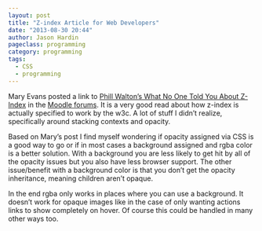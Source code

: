 ```yaml
---
layout: post
title: "Z-index Article for Web Developers"
date: "2013-08-30 20:44"
author: Jason Hardin
pageclass: programming
category: programming
tags:
  - CSS
  - programming
---
```

Mary Evans posted a link to [Phill Walton’s What No One Told You About Z-Index](http://philipwalton.com/articles/what-no-one-told-you-about-z-index/) in the [Moodle forums](https://moodle.org/mod/forum/discuss.php?d=235723#p1026064). It is a very good read about how z-index is actually specified to work by the w3c. A lot of stuff I didn’t realize, specifically around stacking contexts and opacity.

Based on Mary’s post I find myself wondering if opacity assigned via CSS is a good way to go or if in most cases a background assigned and rgba color is a better solution. With a background you are less likely to get hit by all of the opacity issues but you also have less browser support. The other issue/benefit with a background color is that you don’t get the opacity inheritance, meaning children aren’t opaque.

In the end rgba only works in places where you can use a background. It doesn’t work for opaque images like in the case of only wanting actions links to show completely on hover. Of course this could be handled in many other ways too.
